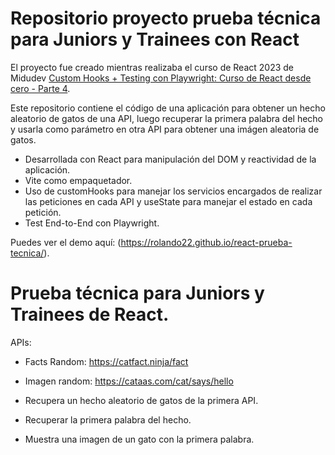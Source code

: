 # Repositorio proyecto prueba técnica para Juniors y Trainees con React

El proyecto fue creado mientras realizaba el curso de React 2023 de Midudev [Custom Hooks + Testing con Playwright: Curso de React desde cero - Parte 4](https://www.youtube.com/@midulive).

Este repositorio contiene el código de una aplicación para obtener un hecho aleatorio de gatos de una API, luego recuperar la primera palabra del hecho y usarla como parámetro en otra API para obtener una imágen aleatoria de gatos.

- Desarrollada con React para manipulación del DOM y reactividad de la aplicación.
- Vite como empaquetador.
- Uso de customHooks para manejar los servicios encargados de realizar las peticiones en cada API y useState para manejar el estado en cada petición.
- Test End-to-End con Playwright.

Puedes ver el demo aquí: (https://rolando22.github.io/react-prueba-tecnica/).

# Prueba técnica para Juniors y Trainees de React.

APIs:

- Facts Random: https://catfact.ninja/fact
- Imagen random: https://cataas.com/cat/says/hello

- Recupera un hecho aleatorio de gatos de la primera API.
- Recuperar la primera palabra del hecho.
- Muestra una imagen de un gato con la primera palabra.
